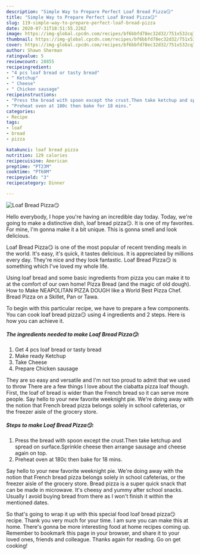```yaml
---
description: "Simple Way to Prepare Perfect Loaf Bread Pizza😏"
title: "Simple Way to Prepare Perfect Loaf Bread Pizza😏"
slug: 119-simple-way-to-prepare-perfect-loaf-bread-pizza
date: 2020-07-31T18:51:55.226Z
image: https://img-global.cpcdn.com/recipes/bf6bbfd78ec32d32/751x532cq70/loaf-bread-pizza😏-recipe-main-photo.jpg
thumbnail: https://img-global.cpcdn.com/recipes/bf6bbfd78ec32d32/751x532cq70/loaf-bread-pizza😏-recipe-main-photo.jpg
cover: https://img-global.cpcdn.com/recipes/bf6bbfd78ec32d32/751x532cq70/loaf-bread-pizza😏-recipe-main-photo.jpg
author: Shawn Sherman
ratingvalue: 5
reviewcount: 28855
recipeingredient:
- "4 pcs loaf bread or tasty bread"
- " Ketchup"
- " Cheese"
- " Chicken sausage"
recipeinstructions:
- "Press the bread with spoon except the crust.Then take ketchup and spread on surface.Sprinkle cheese then arrange sausage and cheese again on top."
- "Preheat oven at 180c then bake for 18 mins."
categories:
- Recipe
tags:
- loaf
- bread
- pizza

katakunci: loaf bread pizza 
nutrition: 129 calories
recipecuisine: American
preptime: "PT23M"
cooktime: "PT60M"
recipeyield: "3"
recipecategory: Dinner

---
```



![Loaf Bread Pizza😏](https://img-global.cpcdn.com/recipes/bf6bbfd78ec32d32/751x532cq70/loaf-bread-pizza😏-recipe-main-photo.jpg)

Hello everybody, I hope you're having an incredible day today. Today, we're going to make a distinctive dish, loaf bread pizza😏. It is one of my favorites. For mine, I'm gonna make it a bit unique. This is gonna smell and look delicious.

Loaf Bread Pizza😏 is one of the most popular of recent trending meals in the world. It's easy, it's quick, it tastes delicious. It is appreciated by millions every day. They're nice and they look fantastic. Loaf Bread Pizza😏 is something which I've loved my whole life.

Using loaf bread and some basic ingredients from pizza you can make it to at the comfort of our own home! Pizza Bread (and the magic of old dough). How to Make NEAPOLITAN PIZZA DOUGH like a World Best Pizza Chef. Bread Pizza on a Skillet, Pan or Tawa.


To begin with this particular recipe, we have to prepare a few components. You can cook loaf bread pizza😏 using 4 ingredients and 2 steps. Here is how you can achieve it.

<!--inarticleads1-->

##### The ingredients needed to make Loaf Bread Pizza😏:

1. Get 4 pcs loaf bread or tasty bread
1. Make ready  Ketchup
1. Take  Cheese
1. Prepare  Chicken sausage


They are so easy and versatile and I&#39;m not too proud to admit that we used to throw There are a few things I love about the ciabatta pizza loaf though. First, the loaf of bread is wider than the French bread so it can serve more people. Say hello to your new favorite weeknight pie. We&#39;re doing away with the notion that French bread pizza belongs solely in school cafeterias, or the freezer aisle of the grocery store. 

<!--inarticleads2-->

##### Steps to make Loaf Bread Pizza😏:

1. Press the bread with spoon except the crust.Then take ketchup and spread on surface.Sprinkle cheese then arrange sausage and cheese again on top.
1. Preheat oven at 180c then bake for 18 mins.


Say hello to your new favorite weeknight pie. We&#39;re doing away with the notion that French bread pizza belongs solely in school cafeterias, or the freezer aisle of the grocery store. Bread pizza is a super quick snack that can be made in microwave. It&#39;s cheesy and yummy after school snacks. Usually I avoid buying bread from there as I won&#39;t finish it within the mentioned dates. 

So that's going to wrap it up with this special food loaf bread pizza😏 recipe. Thank you very much for your time. I am sure you can make this at home. There's gonna be more interesting food at home recipes coming up. Remember to bookmark this page in your browser, and share it to your loved ones, friends and colleague. Thanks again for reading. Go on get cooking!
